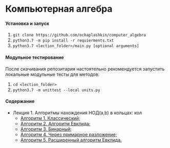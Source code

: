 # Компьютерная алгебра
#### Установка и запуск
1. ```git clone https://github.com/ochaplashkin/computer_algebra```
2. ```python3.7 -m pip install -r requierments.txt```
3. ```python3.7 <lection_folder>/main.py [optional arguments]```

#### Модульное тестирование
После скачивания репозитария настоятельно рекомендуется запустить локальные модульные тесты для методов:
1. ```cd <lection_folder>```
2. ```python3.7 -m unittest --local units.py```

#### Содержание
  - Лекция 1. Алгоритмы нахождения НОД(а,b) в кольцах:
    кол
      - [Алгоритм 1. Классический;](https://github.com/ochaplashkin/computer_algebra/blob/master/lection_1/main.py#L16)
      - [Алгоритм 2. Алгоритм Евклида;](https://github.com/ochaplashkin/computer_algebra/blob/master/lection_1/main.py#L35)
      - [Алгоритм 3. Бинарный;](https://github.com/ochaplashkin/computer_algebra/blob/master/lection_1/main.py#L52)
      - [Алгоритм 4. Через примарное разложение;](https://github.com/ochaplashkin/computer_algebra/blob/master/lection_1/main.py#L84)
      - [Алгоритм 5. Расширенный алгоритм Евклида.](https://github.com/ochaplashkin/computer_algebra/blob/master/lection_1/main.py#L114)
